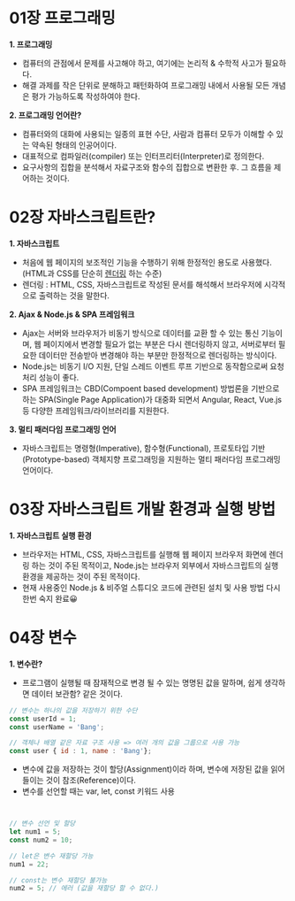 # 01장 프로그래밍
**1. 프로그래밍**
+ 컴퓨터의 관점에서 문제를 사고해야 하고, 여기에는 논리적 & 수학적 사고가 필요하다.
+ 해결 과제를 작은 단위로 분해하고 패턴화하여 프로그래밍 내에서 사용될 모든 개념은 평가 가능하도록 작성하여야 한다.

**2. 프로그래밍 언어란?**
+ 컴퓨터와의 대화에 사용되는 일종의 표현 수단, 사람과 컴퓨터 모두가 이해할 수 있는 약속된 형태의 인공어이다.
+ 대표적으로 컴파일러(compiler) 또는 인터프리터(Interpreter)로 정의한다.
+ 요구사항의 집합을 분석해서 자료구조와 함수의 집합으로 변환한 후. 그 흐름을 제어하는 것이다.

# 02장 자바스크립트란?
**1. 자바스크립트**
+ 처음에 웹 페이지의 보조적인 기능을 수행하기 위해 한정적인 용도로 사용했다. (HTML과 CSS를 단순히 <u>렌더링</u> 하는 수준)
+ 렌더링 : HTML, CSS, 자바스크립트로 작성된 문서를 해석해서 브라우저에 시각적으로 출력하는 것을 말한다.

**2. Ajax & Node.js & SPA 프레임워크**
+ Ajax는 서버와 브라우저가 비동기 방식으로 데이터를 교환 할 수 있는 통신 기능이며, 웹 페이지에서 변경할 필요가 없는 부분은 다시 렌더링하지 않고, 서버로부터 필요한 데이터만 전송받아 변경해야 하는 부분만 한정적으로 렌더링하는 방식이다.
+ Node.js는 비동기 I/O 지원, 단일 스레드 이벤트 루프 기반으로 동작함으로써 요청 처리 성능이 좋다.
+ SPA 프레임워크는 CBD(Compoent based development) 방법론을 기반으로 하는 SPA(Single Page Application)가 대중화 되면서 Angular, React, Vue.js 등 다양한 프레임워크/라이브러리를 지원한다.

**3. 멀티 패러다임  프로그래밍 언어**
+ 자바스크립트는 명령형(Imperative), 함수형(Functional), 프로토타입 기반(Prototype-based) 객체지향 프로그래밍을 지원하는 멀티 패러다임 프로그래밍 언어이다.

# 03장 자바스크립트 개발 환경과 실행 방법
**1. 자바스크립트 실행 환경**
+ 브라우저는 HTML, CSS, 자바스크립트를 실행해 웹 페이지 브라우저 화면에 렌더링 하는 것이 주된 목적이고, Node.js는 브라우저 외부에서 자바스크립트의 실행 환경을 제공하는 것이 주된 목적이다.
+ 현재 사용중인 Node.js & 비주얼 스튜디오 코드에 관련된 설치 및 사용 방법 다시 한번 숙지 완료😀

# 04장 변수
**1. 변수란?**
+ 프로그램이 실행될 때 잠재적으로 변경 될 수 있는 명명된 값을 말하며, 쉽게 생각하면 데이터 보관함? 같은 것이다.
```javascript
// 변수는 하나의 값을 저장하기 위한 수단
const userId = 1;
const userName = 'Bang';

// 객체나 배열 같은 자료 구조 사용 => 여러 개의 값을 그룹으로 사용 가능 
const user { id : 1, name : 'Bang'};
```
+ 변수에 값을 저장하는 것이 할당(Assignment)이라 하며, 변수에 저장된 값을 읽어 들이는 것이 참조(Reference)이다.
+ 변수를 선언할 때는 var, let, const 키워드 사용 
```javascript


// 변수 선언 및 할당
let num1 = 5;
const num2 = 10;

// let은 변수 재할당 가능
num1 = 22;

// const는 변수 재할당 불가능
num2 = 5; // 에러 (값을 재할당 할 수 없다.)

```




